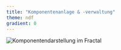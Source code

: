 ```yaml
---
title: "Komponentenanlage & -verwaltung"
theme: ndf
gradient: 0
---
```

![Komponentendarstellung im Fractal](images/fractal-card.png)

